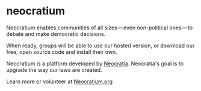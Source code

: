 # neocratium

Neocratium enables communities of all sizes — even non-political ones — to debate and make democratic decisions.

When ready, groups will be able to use our hosted version, or download our free, open source code and install their own.

Neocratium is a platform developed by [Neocratia](https://neocratia.org). Neocratia's goal is to upgrade the way our laws are created.

Learn more or volunteer at [Neocratium.org](https://neocratium.org)
